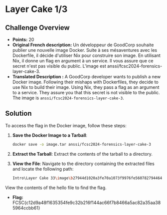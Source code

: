 # Layer Cake 1/3

## Challenge Overview
- **Points:** 20
- **Original French description:** Un développeur de GoodCorp souhaite publier une nouvelle image Docker. Suite à ses mésaventures avec les Dockerfile, il décide d'utiliser Nix pour construire son image. En utilisant Nix, il donne un flag en argument à un service. Il vous assure que ce secret n'est pas visible du public. L'image est anssi/fcsc2024-forensics-layer-cake-3.
- **Translated Description :** A GoodCorp developer wants to publish a new Docker image. Following their mishaps with Dockerfiles, they decide to use Nix to build their image. Using Nix, they pass a flag as an argument to a service. They assure you that this secret is not visible to the public. The image is `anssi/fcsc2024-forensics-layer-cake-3`.



## Solution

To access the flag in the Docker image, follow these steps:

1. **Save the Docker Image to a Tarball**:
   ```bash
   docker save -o image.tar anssi/fcsc2024-forensics-layer-cake-3
   ```

2. **Extract the Tarball**:
Extract the contents of the tarball to a directory.

3. **View the File**:
Navigate to the directory containing the extracted files and locate the following path:

    ```bash
    Intro\Layer Cake 33\image\b27944d1020a3fe70a1073f9976fe560782794464e6ad85ff6e8982588dad42f\layer\nix\store\m8ww0n3iqndg8zaiwbsnij6rvmpmjbry-hello\bin\hello
    ```

View the contents of the hello file to find the flag.

- **Flag:** 
FCSC{c12d9a48f1635354fe9c32b216f144ac66f7b8466a5ac82a35aa385964ccbb61}
